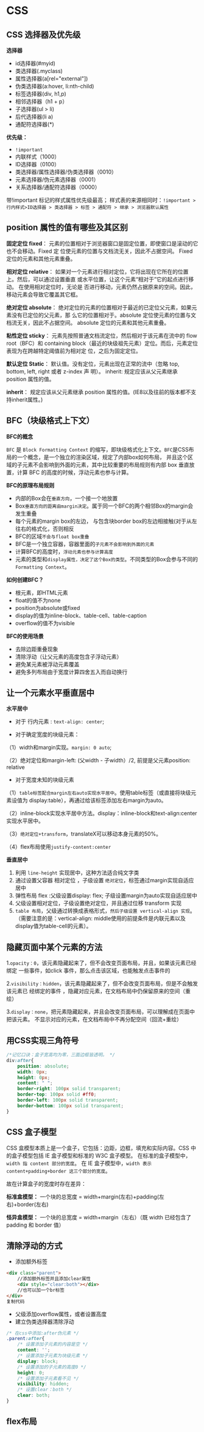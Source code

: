 # CSS


## CSS 选择器及优先级

**选择器**

*   id选择器(#myid)
*   类选择器(.myclass)
*   属性选择器(a\[rel="external"\])
*   伪类选择器(a:hover, li:nth-child)
*   标签选择器(div, h1,p)
*   相邻选择器（h1 + p）
*   子选择器(ul > li)
*   后代选择器(li a)
*   通配符选择器(\*)

**优先级：**

*   `!important`
*   内联样式（1000）
*   ID选择器（0100）
*   类选择器/属性选择器/伪类选择器（0010）
*   元素选择器/伪元素选择器（0001）
*   关系选择器/通配符选择器（0000）

带!important 标记的样式属性优先级最高； 样式表的来源相同时：`!important > 行内样式>ID选择器 > 类选择器 > 标签 > 通配符 > 继承 > 浏览器默认属性`



## position 属性的值有哪些及其区别

**固定定位 fixed**： 元素的位置相对于浏览器窗口是固定位置，即使窗口是滚动的它也不会移动。Fixed 定 位使元素的位置与文档流无关，因此不占据空间。 Fixed 定位的元素和其他元素重叠。

**相对定位 relative**： 如果对一个元素进行相对定位，它将出现在它所在的位置上。然后，可以通过设置垂直 或水平位置，让这个元素“相对于”它的起点进行移动。 在使用相对定位时，无论是 否进行移动，元素仍然占据原来的空间。因此，移动元素会导致它覆盖其它框。

**绝对定位 absolute**： 绝对定位的元素的位置相对于最近的已定位父元素，如果元素没有已定位的父元素，那 么它的位置相对于。absolute 定位使元素的位置与文档流无关，因此不占据空间。 absolute 定位的元素和其他元素重叠。

**粘性定位 sticky**： 元素先按照普通文档流定位，然后相对于该元素在流中的 flow root（BFC）和 containing block（最近的块级祖先元素）定位。而后，元素定位表现为在跨越特定阈值前为相对定 位，之后为固定定位。

**默认定位 Static**： 默认值。没有定位，元素出现在正常的流中（忽略 top, bottom, left, right 或者 z-index 声 明）。 inherit: 规定应该从父元素继承 position 属性的值。

**inherit**： 规定应该从父元素继承 position 属性的值。(IE8以及往前的版本都不支持inherit属性。)



## BFC（块级格式上下文）

**BFC的概念**

`BFC` 是 `Block Formatting Context` 的缩写，即块级格式化上下文。`BFC`是CSS布局的一个概念，是一个独立的渲染区域，规定了内部box如何布局， 并且这个区域的子元素不会影响到外面的元素，其中比较重要的布局规则有内部 box 垂直放置，计算 BFC 的高度的时候，浮动元素也参与计算。

**BFC的原理布局规则**

*   内部的Box会在`垂直方向`，一个接一个地放置
*   Box`垂直方向的距离由margin决定`。属于同一个BFC的两个相邻Box的margin会发生重叠
*   每个元素的margin box的左边， 与包含块border box的左边相接触(对于从左往右的格式化，否则相反
*   BFC的区域`不会与float box重叠`
*   BFC是一个独立容器，容器里面的`子元素不会影响到外面的元素`
*   计算BFC的高度时，`浮动元素也参与计算高度`
*   元素的类型和`display属性，决定了这个Box的类型`。不同类型的Box会参与不同的`Formatting Context`。

**如何创建BFC？**

*   根元素，即HTML元素
*   float的值不为none
*   position为absolute或fixed
*   display的值为inline-block、table-cell、table-caption
*   overflow的值不为visible

**BFC的使用场景**

*   去除边距重叠现象
*   清除浮动（让父元素的高度包含子浮动元素）
*   避免某元素被浮动元素覆盖
*   避免多列布局由于宽度计算四舍五入而自动换行






## 让一个元素水平垂直居中

**水平居中**

*   对于 行内元素 : `text-align: center`;

*   对于确定宽度的块级元素：

（1）width和margin实现。`margin: 0 auto`;

（2）绝对定位和margin-left: (父width - 子width）/2, 前提是父元素position: relative

*   对于宽度未知的块级元素

（1）`table标签配合margin左右auto实现水平居中`。使用table标签（或直接将块级元素设值为 display:table），再通过给该标签添加左右margin为auto。

（2）inline-block实现水平居中方法。display：inline-block和text-align:center实现水平居中。

（3）`绝对定位+transform`，translateX可以移动本身元素的50%。

（4）flex布局使用`justify-content:center`

**垂直居中**

1.  利用 `line-height` 实现居中，这种方法适合纯文字类
2.  通过设置父容器 相对定位 ，子级设置 `绝对定位`，标签通过margin实现自适应居中
3.  弹性布局 flex :父级设置display: flex; 子级设置margin为auto实现自适应居中
4.  父级设置相对定位，子级设置绝对定位，并且通过位移 transform 实现
5.  `table 布局`，父级通过转换成表格形式，`然后子级设置 vertical-align 实现`。（需要注意的是：vertical-align: middle使用的前提条件是内联元素以及display值为table-cell的元素）。





## 隐藏页面中某个元素的方法

1.`opacity：0`，该元素隐藏起来了，但不会改变页面布局，并且，如果该元素已经绑定 一些事件，如click 事件，那么点击该区域，也能触发点击事件的

2.`visibility：hidden`，该元素隐藏起来了，但不会改变页面布局，但是不会触发该元素已 经绑定的事件 ，隐藏对应元素，在文档布局中仍保留原来的空间（重绘）

3.`display：none`，把元素隐藏起来，并且会改变页面布局，可以理解成在页面中把该元素。 不显示对应的元素，在文档布局中不再分配空间（回流+重绘）






## 用CSS实现三角符号

```css
/*记忆口诀：盒子宽高均为零，三面边框皆透明。 */
div:after{
    position: absolute;
    width: 0px;
    height: 0px;
    content: " ";
    border-right: 100px solid transparent;
    border-top: 100px solid #ff0;
    border-left: 100px solid transparent;
    border-bottom: 100px solid transparent;
}
```




## CSS 盒子模型

CSS 盒模型本质上是一个盒子，它包括：边距，边框，填充和实际内容。CSS 中的盒子模型包括 IE 盒子模型和标准的 W3C 盒子模型。
在标准的盒子模型中，`width 指 content 部分的宽度`。
在 IE 盒子模型中，`width 表示 content+padding+border 这三个部分的宽度`。

故在计算盒子的宽度时存在差异：

**标准盒模型：** 一个块的总宽度 = width+margin(左右)+padding(左右)+border(左右)

**怪异盒模型：** 一个块的总宽度 = width+margin（左右）（既 width 已经包含了 padding 和 border 值）







## 清除浮动的方式

*  添加额外标签

```html
<div class="parent">
    //添加额外标签并且添加clear属性
    <div style="clear:both"></div>
    //也可以加一个br标签
</div>
复制代码
```

*  父级添加overflow属性，或者设置高度
*  建立伪类选择器清除浮动

```css
/* 在css中添加:after伪元素 */
.parent:after{
    /* 设置添加子元素的内容是空 */
    content: '';
    /* 设置添加子元素为块级元素 */
    display: block;
    /* 设置添加的子元素的高度0 */
    height: 0;
    /* 设置添加子元素看不见 */
    visibility: hidden;
    /* 设置clear：both */
    clear: both;
}
```



## flex布局



